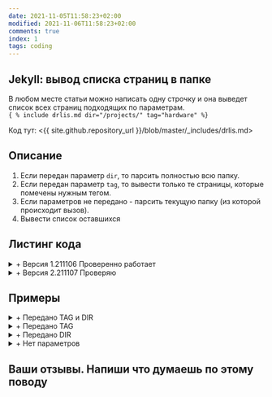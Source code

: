 ```yaml
---
date: 2021-11-05T11:58:23+02:00
modified: 2021-11-06T11:58:23+02:00
comments: true
index: 1
tags: coding
---
```


## Jekyll: вывод списка страниц в папке 
В любом месте статьи можно написать одну строчку и она выведет список всех страниц подходящих по параметрам.  
```{ % include drlis.md dir="/projects/" tag="hardware" %}```

Код тут: <{{ site.github.repository_url }}/blob/master/_includes/drlis.md>

## Описание
1. Если передан параметр ```dir```, то парсить полностью всю папку.  
2. Если передан параметр ```tag```, то вывести только те страницы, которые помечены нужным тегом.  
3. Если параметров не передано - парсить текущую папку (из которой происходит вызов).  
4. Вывести список оставшихся



## Листинг кода

<details markdown="1"><summary markdown="0">+ Версия 1.211106 Проверенно работает</summary>

{% raw %}
``` html
{%- comment -%}Этот скрипт выводит список страниц в директории. Можно передать "dir" и "tag"  
{%- endcomment -%}

{%- assign debug = false -%}  
{%- assign directory = include.dir | default: page.dir -%}  
{%- assign rec_tag = include.tag | default: "" -%}  
{%- assign allpages = site.pages | sort: "path" -%}  
{%- assign dirpages = allpages | where: "dir",  directory -%}  
{%- assign datepages = dirpages | sort: "date" -%}  
{%- assign sortedpages = datepages | sort: "index" | reverse -%}  

Все страницы в папке ({{ directory }}){%- if rec_tag != "" %} с тегом ({{ rec_tag }}){%- endif -%}.  
{% if debug -%}Allpages[0]: ({{ allpages[0].url }}). Dirpages[0]: ({{ dirpages[0].url }}){%- endif -%}

<ol reversed id="navigation">
{%- for pg in sortedpages -%}
{%- if pg.tags contains rec_tag or rec_tag == "" -%}
{%- assign index = pg.index | default: nil -%}
{%- if index > 0 or index == nil %}
<li>{%- if index > 0 -%}📌{%- endif -%}
<a href="{{ pg.url | prepend: site.baseurl }}">{{ pg.title | default: pg.name }}</a> 
<time class="shaded">{{ pg.date | date: "%Y-%m-%d" | default: "гггг-мм-дд" }}</time>
</li>
{% endif -%}
{%- endif -%}
{%- endfor -%}
</ol>
```
{% endraw %}
</details>


<details markdown="1"><summary markdown="0">+ Версия 2.211107 Проверяю</summary>

{% raw %}
``` html
{%- comment -%}Этот скрипт выводит список страниц в директории. Можно передать "dir" и "tag"{%- endcomment -%}

{%- assign debug = true -%}  
{%- assign directory = include.dir | default: page.dir -%}  

{%- assign sorted_pages = site.pages | sort: "path" | where: "dir",  directory | sort: "date" | sort: "index" | reverse -%}  
{%- assign not_pinned_pages = sorted_pages | where_exp: "item", "item.index == nil" -%}  
{%- assign finish_pages = sorted_pages | where_exp: "item", "item.index > 0" | concat: not_pinned_pages -%}  

{%- assign rec_tag = include.tag | default: "" -%}  
{%- if rec_tag != "" %}  
{%- assign finish_pages = finish_pages | where_exp: "item", "item.tags == rec_tag" -%}  
{%- endif %}  

{%- if debug -%}
  В папке ```{{ directory }}``` {{ finish_pages.size }} страниц 
  {%- if rec_tag != "" %}с тегом ```{{ rec_tag }}```{%- endif -%}
{%- endif %}

<ol reversed id="navigation">
{%- for pg in finish_pages -%}
  <li>{%- if pg.index > 0 -%}📌{%- endif -%}
    <a href="{{ pg.url | prepend: site.baseurl }}">{{ pg.title | default: pg.name }}</a> 
    <time class="shaded">{{ pg.date | date: "%Y-%m-%d" | default: "гггг-мм-дд" }}</time>
  </li>
{%- endfor -%}
</ol>


```
{% endraw %}
</details>


## Примеры 

<details markdown="1"><summary markdown="0">+ Передано TAG и DIR</summary>
```{ % include drlis.md dir="/projects/" tag="hardware" %}```   
{% include drlis.md dir="/projects/" tag="hardware" %}
</details>

<details markdown="1"><summary markdown="0">+ Передано TAG</summary>
```{ % include drlis.md tag="hardware" %}```   
{% include drlis.md tag="hardware" %}
</details>

<details markdown="1"><summary markdown="0">+ Передано DIR</summary>
```{ % include drlis.md dir="/projects/" %}```   
{% include drlis.md dir="/projects/" %}
</details>


<details markdown="1"><summary markdown="0">+ Нет параметров</summary>
```{ % include drlis.md %}```   
{% include drlis.md %}
</details>

## Ваши отзывы. Напиши что думаешь по этому поводу
